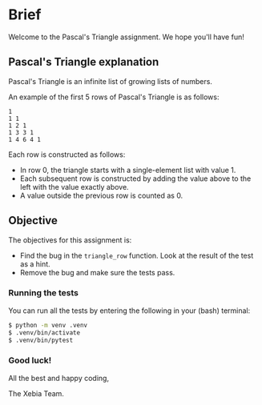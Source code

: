 # Brief

Welcome to the Pascal's Triangle assignment. We hope you'll have fun!

## Pascal's Triangle explanation

Pascal's Triangle is an infinite list of growing lists of numbers.

An example of the first 5 rows of Pascal's Triangle is as follows:

```plaintext
1
1 1
1 2 1
1 3 3 1
1 4 6 4 1
```

Each row is constructed as follows:

- In row 0, the triangle starts with a single-element list with value 1.
- Each subsequent row is constructed by adding the value above to the left with the value exactly above.
- A value outside the previous row is counted as 0.

## Objective

The objectives for this assignment is:

- Find the bug in the `triangle_row` function. Look at the result of the test as a hint.
- Remove the bug and make sure the tests pass.

### Running the tests

You can run all the tests by entering the following in your (bash) terminal:

```sh
$ python -m venv .venv
$ .venv/bin/activate
$ .venv/bin/pytest
```

### Good luck!

All the best and happy coding,

The Xebia Team.
